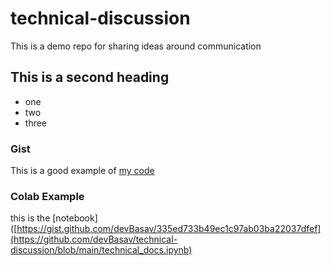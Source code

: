 # technical-discussion
This is a demo repo for sharing ideas around communication


## This is a second heading

* one
* two
* three

### Gist

This is a good example of [my code](https://gist.github.com/devBasav/335ed733b49ec1c97ab03ba22037dfef)

### Colab Example

this is the [notebook]([https://gist.github.com/devBasav/335ed733b49ec1c97ab03ba22037dfef](https://github.com/devBasav/technical-discussion/blob/main/technical_docs.ipynb)
